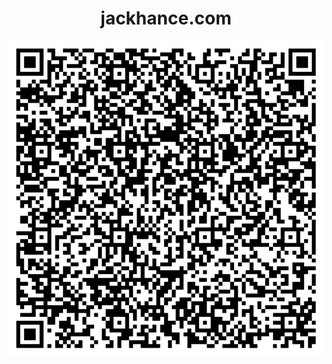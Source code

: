 <h1 align="center">
    jackhance.com
</h1>

<p align="center">
    <img alt="qr" src="./src/images/qr.png" width="512" />
</p>
